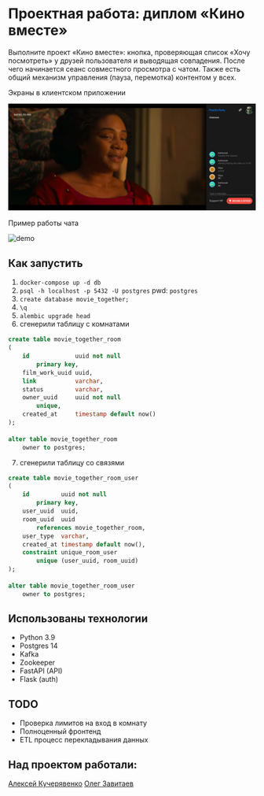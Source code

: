 # Проектная работа: диплом «Кино вместе»

Выполните проект «Кино вместе»: кнопка, проверяющая список «Хочу посмотреть» у друзей пользователя и выводящая 
совпадения. 
После чего начинается сеанс совместного просмотра с чатом. Также есть общий механизм управления (пауза, перемотка) 
контентом у всех.

Экраны в клиентском приложении

![Экраны в клиентском приложении](docs/screen.jpeg)

Пример работы чата

![demo](docs/demo.gif)

## Как запустить


1) `docker-compose up -d db`
2) `psql -h localhost -p 5432 -U postgres` pwd: `postgres`
3) `create database movie_together;`
4) `\q`
5) `alembic upgrade head`
6) сгенерили таблицу с комнатами
```sql
create table movie_together_room
(
    id             uuid not null
        primary key,
    film_work_uuid uuid,
    link           varchar,
    status         varchar,
    owner_uuid     uuid not null
        unique,
    created_at     timestamp default now()
);

alter table movie_together_room
    owner to postgres;
```
7) сгенерили таблицу со связями
```sql
create table movie_together_room_user
(
    id         uuid not null
        primary key,
    user_uuid  uuid,
    room_uuid  uuid
        references movie_together_room,
    user_type  varchar,
    created_at timestamp default now(),
    constraint unique_room_user
        unique (user_uuid, room_uuid)
);

alter table movie_together_room_user
    owner to postgres;
```

## Использованы технологии

- Python 3.9
- Postgres 14
- Kafka
- Zookeeper
- FastAPI (API)
- Flask (auth)

## TODO

- Проверка лимитов на вход в комнату
- Полноценный фронтенд
- ETL процесс перекладывания данных

## Над проектом работали:
[Алексей Кучерявенко](https://github.com/frbgd)
[Олег Завитаев](https://github.com/TheZavitaev)
